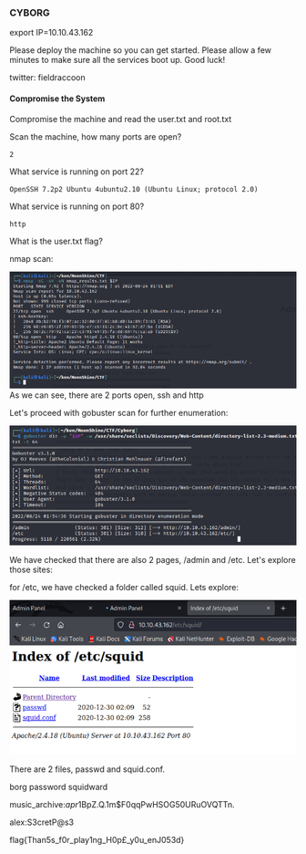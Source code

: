 ### CYBORG

export IP=10.10.43.162

Please deploy the machine so you can get started. Please allow a few minutes to make sure all the services boot up. Good luck!

twitter: fieldraccoon


#### Compromise the System

Compromise the machine and read the user.txt and root.txt

Scan the machine, how many ports are open?


```
2

```




What service is running on port 22?

```
OpenSSH 7.2p2 Ubuntu 4ubuntu2.10 (Ubuntu Linux; protocol 2.0)
```



What service is running on port 80?

```
http
```


What is the user.txt flag?


nmap scan:

![](../../img/Pasted%20image%2020220824015320.png)
As we can see, there are 2 ports open, ssh and http

Let's proceed with gobuster scan for further enumeration:

![](../../img/Pasted%20image%2020220824015546.png)

We have checked that there are also 2 pages, /admin and /etc. Let's explore those sites:

for /etc, we have checked a folder called squid. Lets explore:

![](../../img/Pasted%20image%2020220824015732.png)

There are 2 files, passwd and squid.conf. 


borg password
squidward



music_archive:$apr1$BpZ.Q.1m$F0qqPwHSOG50URuOVQTTn.



alex:S3cretP@s3





flag{Than5s_f0r_play1ng_H0p£_y0u_enJ053d}